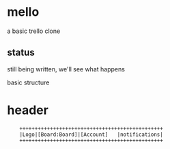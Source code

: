 # mello
a basic trello clone

## status

still being written, we'll see what happens


basic structure


# header
```
	+++++++++++++++++++++++++++++++++++++++++++++++
	|Logo|[Board:Board]|[Account]	|notifications|
	+++++++++++++++++++++++++++++++++++++++++++++++
```